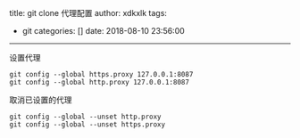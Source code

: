 title: git clone 代理配置
author: xdkxlk
tags:
  - git
categories: []
date: 2018-08-10 23:56:00
---
设置代理
```shell
git config --global https.proxy 127.0.0.1:8087
git config --global http.proxy 127.0.0.1:8087
```
取消已设置的代理
```shell
git config --global --unset http.proxy
git config --global --unset https.proxy
```